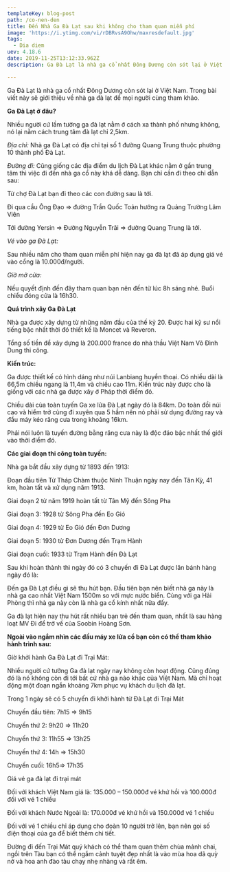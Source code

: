 ```yaml
---
templateKey: blog-post
path: /co-nen-den
title: Đến Nhà Ga Đà Lạt sau khi không cho tham quan miễn phí
image: 'https://i.ytimg.com/vi/rDBRvsA9Ohw/maxresdefault.jpg' 
tags:
  - Dia diem
uev: 4.18.6
date: 2019-11-25T13:12:33.962Z
description: Ga Đà Lạt là nhà ga cổ nhất Đông Dương còn sót lại ở Việt Nam.

---
```


Ga Đà Lạt là nhà ga cổ nhất Đông Dương còn sót lại ở Việt Nam. Trong bài viết này sẽ giới thiệu về nhà ga đà lạt để mọi người cùng tham khảo.

**Ga Đà Lạt ở đâu?**

Nhiều người cứ lầm tưởng ga đà lạt nằm ở cách xa thành phố nhưng không, nó lại nằm cách trung tâm đà lạt chỉ 2,5km.

*Địa chỉ:*
Nhà ga Đà Lạt có địa chỉ tại số 1 đường Quang Trung thuộc phường 10 thành phố Đà Lạt.

*Đường đi:*
Cũng giống các địa điểm du lịch Đà Lạt khác nằm ở gần trung tâm thì việc đi đến nhà ga cổ này khá dễ dàng. Bạn chỉ cần đi theo chỉ dẫn sau:

Từ chợ Đà Lạt bạn đi theo các con đường sau là tới.

Đi qua cầu Ông Đạo => đường Trần Quốc Toản hướng ra Quảng Trường Lâm Viên

Tới đường Yersin => Đường Nguyễn Trãi => đường Quang Trung là tới.


*Vé vào ga Đà Lạt:*

Sau nhiều năm cho tham quan miễn phí hiện nay ga đà lạt đã áp dụng giá vé vào cổng là 10.000đ/người.

*Giờ mở cửa:*

Nếu quyết định đến đây tham quan bạn nên đến từ lúc 8h sáng nhé. Buổi chiều đóng cửa là 16h30.


**Quá trình xây Ga Đà Lạt**

Nhà ga được xây dựng từ những năm đầu của thế kỷ 20. Được hai kỹ sư nổi tiếng bậc nhất thời đó thiết kế là Moncet và Reveron.

Tổng số tiền để xây dựng là 200.000 france do nhà thầu Việt Nam Võ Đình Dung thi công.

**Kiến trúc:**

Ga được thiết kế có hình dáng như núi Lanbiang huyền thoại. Có nhiều dài là 66,5m chiều ngang là 11,4m và chiều cao 11m. Kiến trúc này được cho là giống với các nhà ga được xây ở Pháp thời điểm đó.

Chiều dài của toàn tuyến Ga xe lửa Đà Lạt ngày đó là 84km. Do toàn đồi núi cao và hiểm trở cùng đi xuyên qua 5 hầm nên nó phải sử dụng đường ray và đầu máy kéo răng cưa trong khoảng 16km.

Phải nói luôn là tuyến đường bằng răng cưa này là độc đáo bậc nhất thế giới vào thời điểm đó.

**Các giai đoạn thi công toàn tuyến:**

Nhà ga bắt đầu xây dựng từ 1893 đến 1913:

Đoạn đầu tiên Từ Tháp Chàm thuộc Ninh Thuận ngày nay đến Tân Kỳ, 41 km, hoàn tất và xử dụng năm 1913.

Giai đoạn 2 từ năm 1919 hoàn tất từ Tân Mỹ đến Sông Pha

Giai đoạn 3: 1928  từ Sông Pha đến Eo Gió

Giai đoạn 4: 1929 từ Eo Gió đến Đơn Dương

Giai đoạn 5: 1930 từ  Đơn Dương đến Trạm Hành

Giai đoạn cuối: 1933 từ Trạm Hành đến Đà Lạt

Sau khi hoàn thành thì ngày đó có 3 chuyến đi Đà Lạt được lăn bánh hàng ngày đó là:

Đến ga Đà Lạt điều gì sẽ thu hút bạn. Đầu tiên bạn nên biết nhà ga này là nhà ga cao nhất Việt Nam 1500m so với mực nước biển. Cùng với ga Hải Phòng thì nhà ga này còn là nhà ga cổ kính nhất nữa đấy.

Ga đà lạt hiện nay thu hút rất nhiều bạn trẻ đến tham quan, nhất là sau hàng loạt MV Đi để trở về của Soobin Hoàng Sơn.

**Ngoài vào ngắm nhìn các đầu máy xe lửa cổ bạn còn có thể tham khảo hành trình sau:**

Giờ khởi hành Ga Đà Lạt đi Trại Mát:

Nhiều người cứ tưởng Ga đà lạt ngày nay không còn hoạt động. Cũng đúng đó là nó không còn đi tới bất cứ nhà ga nào khác của Việt Nam. Mà chỉ hoạt động một đoạn ngắn khoảng 7km phục vụ khách du lịch đà lạt.

Trong 1 ngày sẽ có 5 chuyến đi khởi hành từ Đà Lạt đi Trại Mát

Chuyến đầu tiên: 7h15 => 9h15

Chuyến thứ 2: 9h20 => 11h20

Chuyến thứ 3: 11h55 => 13h25

Chuyến thứ 4: 14h => 15h30

Chuyến cuối: 16h5=> 17h35

Giá vé ga đà lạt đi trại mát

Đối với khách Việt Nam giá là: 135.000 – 150.000đ vé khứ hồi và 100.000đ đối với vé 1 chiều

Đối với khách Nước Ngoài là: 170.000đ vé khứ hồi và 150.000đ vé 1 chiều

Đối với vé 1 chiều chỉ áp dụng cho đoàn 10 người trở lên, bạn nên gọi số điện thoại của ga để biết thêm chi tiết.

Đường đi đến Trại Mát quý khách có thể tham quan thêm chùa mảnh chai, ngồi trên Tàu bạn có thể ngắm cảnh tuyệt đẹp nhất là vào mùa hoa dã quỳ nở và hoa anh đào tàu chạy nhẹ nhàng và rất êm.

